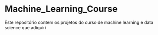 # Machine_Learning_Course
Este repositório contem os projetos do curso de machine learning e data science que adiquiri
